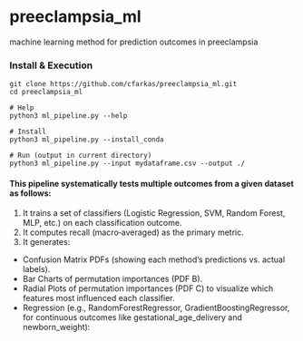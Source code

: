 # preeclampsia_ml
machine learning method for prediction outcomes in preeclampsia

### Install & Execution
```
git clone https://github.com/cfarkas/preeclampsia_ml.git
cd preeclampsia_ml

# Help
python3 ml_pipeline.py --help

# Install
python3 ml_pipeline.py --install_conda

# Run (output in current directory)
python3 ml_pipeline.py --input mydataframe.csv --output ./
```

#### This pipeline systematically tests multiple outcomes from a given dataset as follows:

1) It trains a set of classifiers (Logistic Regression, SVM, Random Forest, MLP, etc.) on each classification outcome.
2) It computes recall (macro‐averaged) as the primary metric.
3) It generates:
- Confusion Matrix PDFs (showing each method’s predictions vs. actual labels).
- Bar Charts of permutation importances (PDF B).
- Radial Plots of permutation importances (PDF C) to visualize which features most influenced each classifier.
- Regression (e.g., RandomForestRegressor, GradientBoostingRegressor, for continuous outcomes like gestational_age_delivery and newborn_weight):
